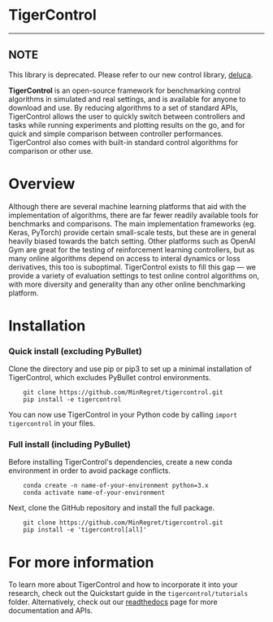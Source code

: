 # TigerControl
**********

## NOTE
This library is deprecated. Please refer to our new control library, [deluca](https://github.com/MinRegret/deluca).

**TigerControl** is an open-source framework for benchmarking control algorithms in simulated and real settings, and is available for anyone to download and use. By reducing algorithms to a set of standard APIs, TigerControl allows the user to quickly switch between controllers and tasks while running experiments and plotting results on the go, and for quick and simple comparison between controller performances. TigerControl also comes with built-in standard control algorithms for comparison or other use.


Overview
========

Although there are several machine learning platforms that aid with the implementation of algorithms, there are far fewer readily available tools for benchmarks and comparisons. The main implementation frameworks (eg. Keras, PyTorch) provide certain small-scale tests, but these are in general heavily biased towards the batch setting. Other platforms such as OpenAI Gym are great for the testing of reinforcement learning controllers, but as many online algorithms depend on access to interal dynamics or loss derivatives, this too is suboptimal. TigerControl exists to fill this gap — we provide a variety of evaluation settings to test online control algorithms on, with more diversity and generality than any other online benchmarking platform.


Installation
============

### Quick install (excluding PyBullet)

Clone the directory and use pip or pip3 to set up a minimal installation of TigerControl, which excludes PyBullet control environments.

```
    git clone https://github.com/MinRegret/tigercontrol.git
    pip install -e tigercontrol
```

You can now use TigerControl in your Python code by calling `import tigercontrol` in your files. 


### Full install (including PyBullet)

Before installing TigerControl's dependencies, create a new conda environment in order to avoid package conflicts.

```
    conda create -n name-of-your-environment python=3.x
    conda activate name-of-your-environment
```

Next, clone the GitHub repository and install the full package.

```
    git clone https://github.com/MinRegret/tigercontrol.git
    pip install -e 'tigercontrol[all]'
```


For more information
====================

To learn more about TigerControl and how to incorporate it into your research, check out the Quickstart guide in the ```tigercontrol/tutorials``` folder. Alternatively, check out our [readthedocs](https://tigercontrol.readthedocs.io/en/latest/) page for more documentation and APIs.

